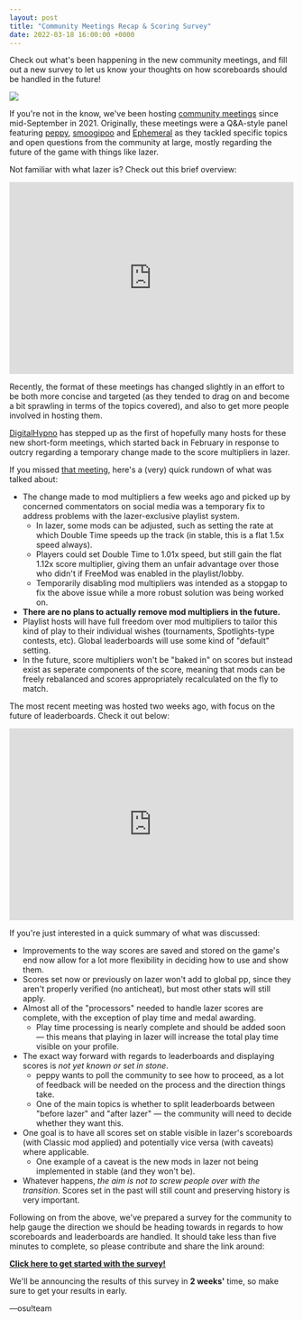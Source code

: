 ```yaml
---
layout: post
title: "Community Meetings Recap & Scoring Survey"
date: 2022-03-18 16:00:00 +0000
---
```


Check out what's been happening in the new community meetings, and fill out a new survey to let us know your thoughts on how scoreboards should be handled in the future!

![](https://assets.ppy.sh/media/generic-header.png)

If you're not in the know, we've been hosting [community meetings](/wiki/Community/osu!_community_meetings) since mid-September in 2021. Originally, these meetings were a Q&A-style panel featuring [peppy](https://osu.ppy.sh/users/2), [smoogipoo](https://osu.ppy.sh/users/1040328) and [Ephemeral](https://osu.ppy.sh/users/102335) as they tackled specific topics and open questions from the community at large, mostly regarding the future of the game with things like lazer.

Not familiar with what lazer is? Check out this brief overview:

<iframe width="100%" height="340" src="https://www.youtube.com/embed/ut_SOreClcc" title="YouTube video player" frameborder="0" allow="accelerometer; autoplay; clipboard-write; encrypted-media; gyroscope; picture-in-picture" allowfullscreen></iframe>

Recently, the format of these meetings has changed slightly in an effort to be both more concise and targeted (as they tended to drag on and become a bit sprawling in terms of the topics covered), and also to get more people involved in hosting them.

[DigitalHypno](https://osu.ppy.sh/users/4384207) has stepped up as the first of hopefully many hosts for these new short-form meetings, which started back in February in response to outcry regarding a temporary change made to the score multipliers in lazer.

If you missed [that meeting](https://www.youtube.com/watch?v=d66pU5lsHvE), here's a (very) quick rundown of what was talked about:

- The change made to mod multipliers a few weeks ago and picked up by concerned commentators on social media was a temporary fix to address problems with the lazer-exclusive playlist system.
  - In lazer, some mods can be adjusted, such as setting the rate at which Double Time speeds up the track (in stable, this is a flat 1.5x speed always).
  - Players could set Double Time to 1.01x speed, but still gain the flat 1.12x score multiplier, giving them an unfair advantage over those who didn't if FreeMod was enabled in the playlist/lobby.
  - Temporarily disabling mod multipliers was intended as a stopgap to fix the above issue while a more robust solution was being worked on.
- **There are no plans to actually remove mod multipliers in the future.**
- Playlist hosts will have full freedom over mod multipliers to tailor this kind of play to their individual wishes (tournaments, Spotlights-type contests, etc). Global leaderboards will use some kind of "default" setting.
- In the future, score multipliers won't be "baked in" on scores but instead exist as seperate components of the score, meaning that mods can be freely rebalanced and scores appropriately recalculated on the fly to match.

The most recent meeting was hosted two weeks ago, with focus on the future of leaderboards. Check it out below:

<iframe width="100%" height="340" src="https://www.youtube.com/embed/HimCHAnPCCY" title="YouTube video player" frameborder="0" allow="accelerometer; autoplay; clipboard-write; encrypted-media; gyroscope; picture-in-picture" allowfullscreen></iframe>

If you're just interested in a quick summary of what was discussed:

- Improvements to the way scores are saved and stored on the game's end now allow for a lot more flexibility in deciding how to use and show them.
- Scores set now or previously on lazer won't add to global pp, since they aren't properly verified (no anticheat), but most other stats will still apply.
- Almost all of the "processors" needed to handle lazer scores are complete, with the exception of play time and medal awarding.
  - Play time processing is nearly complete and should be added soon — this means that playing in lazer will increase the total play time visible on your profile.
- The exact way forward with regards to leaderboards and displaying scores is *not yet known or set in stone*.
  - peppy wants to poll the community to see how to proceed, as a lot of feedback will be needed on the process and the direction things take.
  - One of the main topics is whether to split leaderboards between "before lazer" and "after lazer" — the community will need to decide whether they want this.
- One goal is to have all scores set on stable visible in lazer's scoreboards (with Classic mod applied) and potentially vice versa (with caveats) where applicable.
  - One example of a caveat is the new mods in lazer not being implemented in stable (and they won't be).
- Whatever happens, *the aim is not to screw people over with the transition*. Scores set in the past will still count and preserving history is very important.

Following on from the above, we've prepared a survey for the community to help gauge the direction we should be heading towards in regards to how scoreboards and leaderboards are handled. It should take less than five minutes to complete, so please contribute and share the link around:

[**Click here to get started with the survey!**](https://form-auth.ppy.sh/form/2022-the-future-of-osu-leaderboards)

We'll be announcing the results of this survey in **2 weeks'** time, so make sure to get your results in early.

—osu!team
